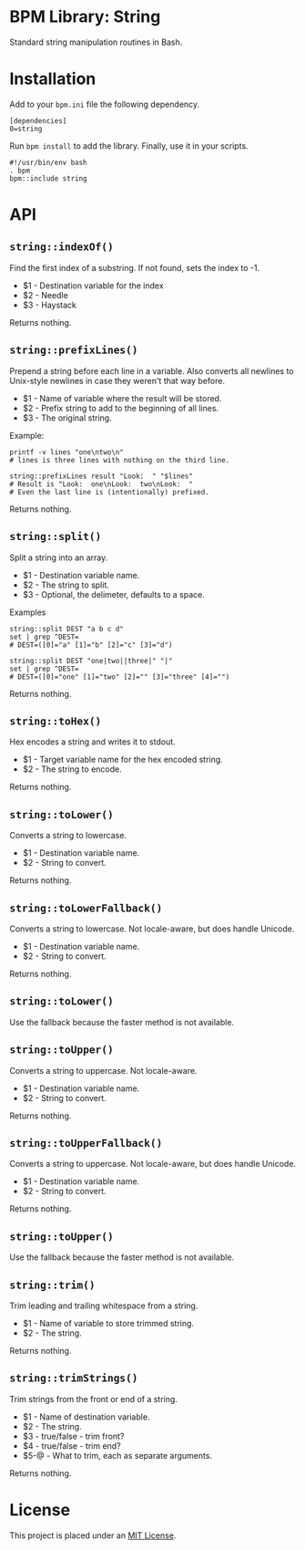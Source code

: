 BPM Library: String
===================

Standard string manipulation routines in Bash.


Installation
============

Add to your `bpm.ini` file the following dependency.

    [dependencies]
    0=string

Run `bpm install` to add the library. Finally, use it in your scripts.

    #!/usr/bin/env bash
    . bpm
    bpm::include string


API
===


[//]: # (AUTOGENERATED FROM libstring - START)

`string::indexOf()`
-------------------

Find the first index of a substring.  If not found, sets the index to -1.

* $1 - Destination variable for the index
* $2 - Needle
* $3 - Haystack

Returns nothing.


`string::prefixLines()`
-----------------------

Prepend a string before each line in a variable.  Also converts all newlines to Unix-style newlines in case they weren't that way before.

* $1 - Name of variable where the result will be stored.
* $2 - Prefix string to add to the beginning of all lines.
* $3 - The original string.

Example:

    printf -v lines "one\ntwo\n"
    # lines is three lines with nothing on the third line.

    string::prefixLines result "Look:  " "$lines"
    # Result is "Look:  one\nLook:  two\nLook:  "
    # Even the last line is (intentionally) prefixed.

Returns nothing.


`string::split()`
-----------------

Split a string into an array.

* $1 - Destination variable name.
* $2 - The string to split.
* $3 - Optional, the delimeter, defaults to a space.

Examples

    string::split DEST "a b c d"
    set | grep ^DEST=
    # DEST=([0]="a" [1]="b" [2]="c" [3]="d")

    string::split DEST "one|two||three|" "|"
    set | grep ^DEST=
    # DEST=([0]="one" [1]="two" [2]="" [3]="three" [4]="")

Returns nothing.


`string::toHex()`
-----------------

Hex encodes a string and writes it to stdout.

* $1 - Target variable name for the hex encoded string.
* $2 - The string to encode.

Returns nothing.


`string::toLower()`
-------------------

Converts a string to lowercase.

* $1 - Destination variable name.
* $2 - String to convert.

Returns nothing.


`string::toLowerFallback()`
---------------------------

Converts a string to lowercase. Not locale-aware, but does handle Unicode.

* $1 - Destination variable name.
* $2 - String to convert.

Returns nothing.


`string::toLower()`
-------------------

Use the fallback because the faster method is not available.


`string::toUpper()`
-------------------

Converts a string to uppercase. Not locale-aware.

* $1 - Destination variable name.
* $2 - String to convert.

Returns nothing.


`string::toUpperFallback()`
---------------------------

Converts a string to uppercase. Not locale-aware, but does handle Unicode.

* $1 - Destination variable name.
* $2 - String to convert.

Returns nothing.


`string::toUpper()`
-------------------

Use the fallback because the faster method is not available.


`string::trim()`
----------------

Trim leading and trailing whitespace from a string.

* $1 - Name of variable to store trimmed string.
* $2 - The string.

Returns nothing.


`string::trimStrings()`
-----------------------

Trim strings from the front or end of a string.

* $1   - Name of destination variable.
* $2   - The string.
* $3   - true/false - trim front?
* $4   - true/false - trim end?
* $5-@ - What to trim, each as separate arguments.

Returns nothing.

[//]: # (AUTOGENERATED FROM libstring - END)


License
=======

This project is placed under an [MIT License](LICENSE.md).

